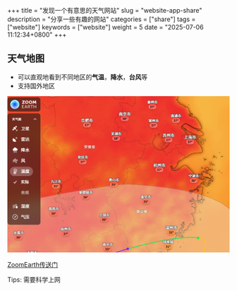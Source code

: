 +++
title = "发现一个有意思的天气网站"
slug = "website-app-share"
description = "分享一些有趣的网站"
categories = ["share"]
tags = ["website"]
keywords = ["website"]
weight = 5
date = "2025-07-06 11:12:34+0800"
+++


## 天气地图

- 可以直观地看到不同地区的**气温**，**降水**，**台风**等
- 支持国外地区


![效果](zoom.earth-pic1.png)



[ZoomEarth传送门](https://zoom.earth/maps/temperature/#view=31.28,108.63,5z/model=icon)

Tips: 需要科学上网